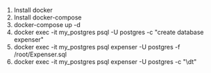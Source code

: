 1. Install docker
2. Install docker-compose
3. docker-compose up -d
4. docker exec -it my_postgres psql -U postgres -c "create database expenser"
5. docker exec -it my_postgres psql expenser -U postgres -f /root/Expenser.sql
6. docker exec -it my_postgres psql expenser -U postgres -c "\dt"
